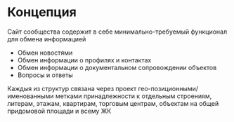 # Концепция

Сайт сообщества содержит в себе минимально-требуемый функционал для обмена информацией

- Обмен новостями
- Обмен информации о профилях и контактах
- Обмен информации о документальном сопровождении объектов
- Вопросы и ответы

Каждыя из структур связана через проект гео-позиционными/именованными метками принадлежности к отдельным строениям, литерам, этажам, квартирам, торговым центрам, объектам на общей придомовой площади и всему ЖК
